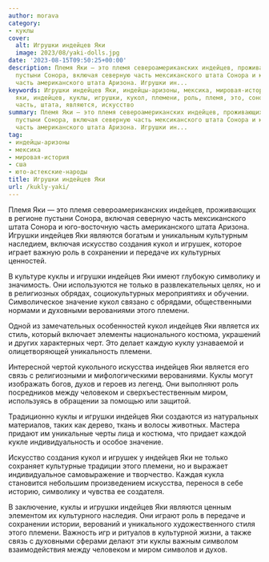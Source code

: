 ```yaml
---
author: morava
category:
- куклы
cover:
  alt: Игрушки индейцев Яки
  image: 2023/08/yaki-dolls.jpg
date: '2023-08-15T09:50:25+00:00'
description: Племя Яки — это племя североамериканских индейцев, проживающих в регионе
  пустыни Сонора, включая северную часть мексиканского штата Сонора и юго-восточную
  часть американского штата Аризона. Игрушки ин...
keywords: Игрушки индейцев Яки, индейцы-аризоны, мексика, мировая-история, сша, юто-астекские-народы,
  яки, индейцев, куклы, игрушки, кукол, племени, роль, племя, это, сонора, включая,
  часть, штата, являются, искусство
summary: Племя Яки — это племя североамериканских индейцев, проживающих в регионе
  пустыни Сонора, включая северную часть мексиканского штата Сонора и юго-восточную
  часть американского штата Аризона. Игрушки ин...
tag:
- индейцы-аризоны
- мексика
- мировая-история
- сша
- юто-астекские-народы
title: Игрушки индейцев Яки
url: /kukly-yaki/
---
```


Племя Яки — это племя североамериканских индейцев, проживающих в регионе пустыни Сонора, включая северную часть мексиканского штата Сонора и юго-восточную часть американского штата Аризона. Игрушки индейцев Яки являются богатым и уникальным культурным наследием, включая искусство создания кукол и игрушек, которое играет важную роль в сохранении и передаче их культурных ценностей.

В культуре куклы и игрушки индейцев Яки имеют глубокую символику и значимость. Они используются не только в развлекательных целях, но и в религиозных обрядах, социокультурных мероприятиях и обучении. Символическое значение кукол связано с обрядами, общественными нормами и духовными верованиями этого племени.

Одной из замечательных особенностей кукол индейцев Яки является их стиль, который включает элементы национального костюма, украшений и других характерных черт. Это делает каждую куклу узнаваемой и олицетворяющей уникальность племени.

Интересной чертой кукольного искусства индейцев Яки является его связь с религиозными и мифологическими верованиями. Куклы могут изображать богов, духов и героев из легенд. Они выполняют роль посредников между человеком и сверхъестественным миром, используясь в обращении за помощью или защитой.

Традиционно куклы и игрушки индейцев Яки создаются из натуральных материалов, таких как дерево, ткань и волосы животных. Мастера придают им уникальные черты лица и костюма, что придает каждой кукле индивидуальность и особое значение.

Искусство создания кукол и игрушек у индейцев Яки не только сохраняет культурные традиции этого племени, но и выражает индивидуальное самовыражение и творчество. Каждая кукла становится небольшим произведением искусства, перенося в себе историю, символику и чувства ее создателя.

В заключение, куклы и игрушки индейцев Яки являются ценным элементом их культурного наследия. Они играют роль в передаче и сохранении истории, верований и уникального художественного стиля этого племени. Важность игр и ритуалов в культурной жизни, а также связь с духовными сферами делают эти куклы важным символом взаимодействия между человеком и миром символов и духов.